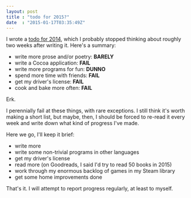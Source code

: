 ```yaml
---
layout: post
title : "todo for 2015?"
date  : "2015-01-17T03:35:49Z"
---
```

I wrote a [todo for 2014](http://rjbs.manxome.org/rubric/entry/2030), which I
probably stopped thinking about roughly two weeks after writing it.  Here's a
summary:

* write more prose and/or poetry:  **BARELY**
* write a Cocoa application: **FAIL**
* write more programs for fun:  **DUNNO**
* spend more time with friends:  **FAIL**
* get my driver's license: **FAIL**
* cook and bake more often: **FAIL**

Erk.

I perennially fail at these things, with rare exceptions.  I still think it's
worth making a short list, but maybe, then, I should be forced to re-read it
every week and write down what kind of progress I've made.

Here we go, I'll keep it brief:

* write more
* write some non-trivial programs in other languages
* get my driver's license
* read more (on Goodreads, I said I'd try to read 50 books in 2015)
* work through my enormous backlog of games in my Steam library
* get some home improvements done

That's it.  I will attempt to report progress regularly, at least to myself.

